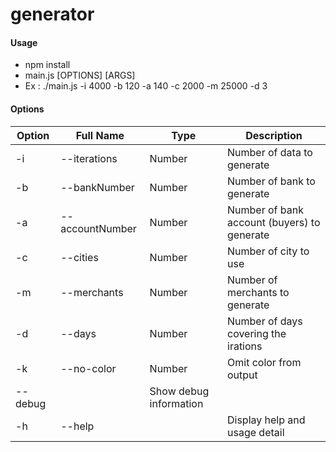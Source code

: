 # generator

#### Usage  
- npm install  
- main.js [OPTIONS] [ARGS]
- Ex : ./main.js -i 4000 -b 120 -a 140 -c 2000 -m 25000 -d 3  

#### Options  

Option  | Full Name | Type | Description   
------------- | ------------- | ------------- | -------------
-i  | --iterations | Number | Number of data to generate
-b | --bankNumber | Number | Number of bank to generate
-a | --accountNumber | Number | Number of bank account (buyers) to generate
-c | --cities | Number | Number of city to use
-m | --merchants | Number | Number of merchants to generate
-d | --days | Number | Number of days covering the irations
-k | --no-color | Number | Omit color from output
 | --debug | | Show debug information
-h | --help | | Display help and usage detail

